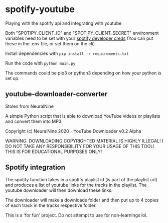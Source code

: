 # spotify-youtube
Playing with the spotify api and integrating with youtube

Both "SPOTIPY_CLIENT_ID" and "SPOTIPY_CLIENT_SECRET" environment variables need to be set with your [spotify developer creds](https://developer.spotify.com/dashboard/login) (You can put these in the .env file, or set them on the cli)

Install dependencies with `pip install -r requirements.txt`

Run the code with `python main.py`

The commands could be pip3 or python3 depending on how your python is set up.
## youtube-downloader-converter
Stolen from NeuralNine

A simple Python script that is able to download YouTube videos or playlists and convert them into MP3.

Copyright (c) NeuralNine 2020 - YouTube Downloader v0.2 Alpha

WARNING: DOWNLOADING COPYRIGHTED MATERIAL IS HIGHLY ILLEGAL!
I DO NOT TAKE ANY RESPONSIBILITY FOR YOUR USAGE OF THIS TOOL!
THIS IS FOR EDUCATIONAL PURPOSES ONLY!


## Spotify integration
The spotify function takes in a spotify playlist id (is part of the playlist url) and produces a list of youtube links for the tracks in the playlist.
The youtube downloader will then download these links.

The downloader will make a downloads folder and then put up to 4 copies of each track in the tracks respective folder.

This is a 'for fun' project. Do not attempt to use for non-learnings lol.
